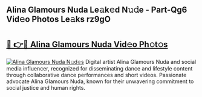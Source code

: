 ## Alina Glamours Nuda Le𝚊k𝚎d N𝚞𝚍e - Part-Qg6 Vid𝚎o Photos Le𝚊ks rz9gO

# <h2><a href="http://fbf44f3.evod.top/?m=Alina+Glamours+Nuda">🔗 👉🔴 Alina Glamours Nuda Vid𝚎o Ph𝚘t𝚘s</a></h2>

[![Alina Glamours Nuda N𝚞d𝚎s](https://i.imgur.com/8V9OHl7.gif)](http://fbf44f3.evod.top/?m=Alina+Glamours+Nuda)
Digital artist Alina Glamours Nuda and social media influencer, recognized for disseminating dance and lifestyle content through collaborative dance performances and short videos. Passionate advocate Alina Glamours Nuda, known for their unwavering commitment to social justice and human rights. 
